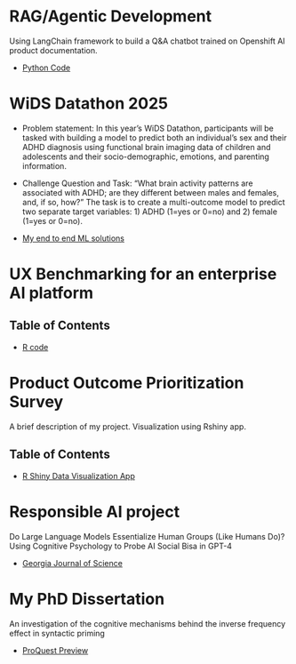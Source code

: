 # RAG/Agentic Development

Using LangChain framework to build a Q&A chatbot trained on Openshift AI product documentation.
- [Python Code](https://github.com/yingz2023/RAG/blob/main/QA_chatbot/README.md)

# WiDS Datathon 2025 

- Problem statement: In this year’s WiDS Datathon, participants will be tasked with building a model to predict both an individual’s sex and their ADHD diagnosis using functional brain imaging data of children and adolescents and their socio-demographic, emotions, and parenting information.

- Challenge Question and Task:
“What brain activity patterns are associated with ADHD; are they different between males and females, and, if so, how?”
The task is to create a multi-outcome model to predict two separate target variables: 1) ADHD (1=yes or 0=no) and 2) female (1=yes or 0=no).

- [My end to end ML solutions](https://github.com/jinhuizi-fu/wids-2025-h-y/blob/ying-test/WIDS2025.ipynb)

# UX Benchmarking for an enterprise AI platform 

## Table of Contents

- [R code](https://github.com/yingz2023/yingz2023.github.io/blob/main/BM.R)

# Product Outcome Prioritization Survey 

A brief description of my project. Visualization using Rshiny app.

## Table of Contents

- [R Shiny Data Visualization App](https://zhou-yingz.shinyapps.io/outcome_app/)

# Responsible AI project 

Do Large Language Models Essentialize Human Groups (Like Humans Do)? Using Cognitive Psychology to Probe AI Social Bisa in GPT-4
- [Georgia Journal of Science](https://digitalcommons.gaacademy.org/gjs/vol82/iss1/142/)

# My PhD Dissertation

An investigation of the cognitive mechanisms behind the inverse frequency effect in syntactic priming
- [ProQuest Preview](https://www.proquest.com/openview/9ba85529baab13ec810d50236b2d38c4/1.pdf?cbl=18750&diss=y&pq-origsite=gscholar)




